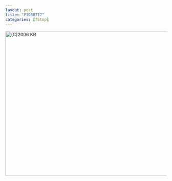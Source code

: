 ```yaml
---
layout: post
title: "P1050717"
categories: [fStop]
---
```

<img title="(C)2006 KB" src="http://www.botzilla.com/blog/pix2006/P1050717.jpg" width="807" height="454" border="0" />

<!--more-->

